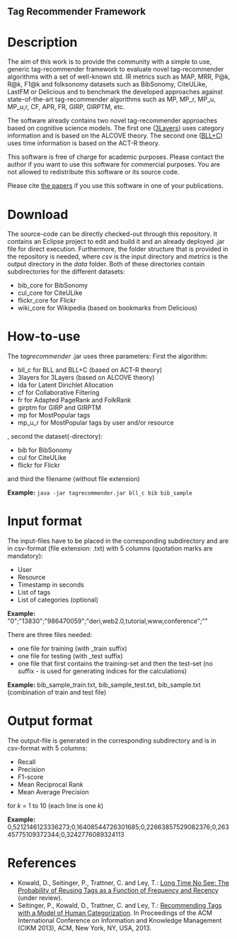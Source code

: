 ## Tag Recommender Framework

# Description
The aim of this work is to provide the community with a simple to use, generic tag-recommender framework to evaluate novel tag-recommender algorithms with a set of well-known std. IR metrics such as MAP, MRR, P@k, R@k, F1@k and folksonomy datasets such as BibSonomy, CiteULike, LastFM or Delicious and to benchmark the developed approaches against state-of-the-art tag-recommender algorithms such as MP, MP_r, MP_u, MP_u,r, CF, APR, FR, GIRP, GIRPTM, etc.

The software already contains two novel tag-recommender approaches based on cognitive science models. The first one ([3Layers](http://www.christophtrattner.info/pubs/cikm2013.pdf)) uses category information and is based on the ALCOVE theory. The second one ([BLL+C](http://arxiv.org/pdf/1312.5111.pdf)) uses time information is based on the ACT-R theory.

This software is free of charge for academic purposes. Please contact the author if you want to use this software for commercial purposes. You are not allowed to redistribute this software or its source code. 

Please cite [the papers](https://github.com/domkowald/tagrecommender/wiki#references) if you use this software in one of your publications.

# Download
The source-code can be directly checked-out through this repository. It contains an Eclipse project to edit and build it and an already deployed .jar file for direct execution. Furthermore, the folder structure that is provided in the repository is needed, where _csv_ is the input directory and _metrics_ is the output directory in the _data_ folder. Both of these directories contain subdirectories for the different datasets:
* bib_core for BibSonomy
* cul_core for CiteULike
* flickr_core for Flickr
* wiki_core for Wikipedia (based on bookmarks from Delicious)

# How-to-use
The _tagrecommender_ .jar uses three parameters:
First the algorithm:
* bll_c for BLL and BLL+C (based on ACT-R theory)
* 3layers for 3Layers (based on ALCOVE theory)
* lda for Latent Dirichlet Allocation
* cf for Collaborative Filtering
* fr for Adapted PageRank and FolkRank
* girptm for GIRP and GIRPTM
* mp for MostPopular tags
* mp_u_r for MostPopular tags by user and/or resource

, second the dataset(-directory):
* bib for BibSonomy
* cul for CiteULike
* flickr for Flickr

and third the filename (without file extension)

**Example:**
`java -jar tagrecommender.jar bll_c bib bib_sample`

# Input format
The input-files have to be placed in the corresponding subdirectory and are in csv-format (file extension: .txt) with 5 columns (quotation marks are mandatory):
* User
* Resource
* Timestamp in seconds
* List of tags
* List of categories (optional)

**Example:**
"0";"13830";"986470059";"deri,web2.0,tutorial,www,conference";""

There are three files needed:
* one file for training (with _train suffix)
* one file for testing (with _test suffix)
* one file that first contains the training-set and then the test-set (no suffix - is used for generating indices for the calculations)

**Example:**
bib_sample_train.txt, bib_sample_test.txt, bib_sample.txt (combination of train and test file)

# Output format
The output-file is generated in the corresponding subdirectory and is in csv-format with 5 columns:
* Recall
* Precision
* F1-score
* Mean Reciprocal Rank
* Mean Average Precision

for _k_ = 1 to 10 (each line is one _k_)

**Example:**
0,5212146123336273;0,16408544726301685;0,22663857529082376;0,26345775109372344;0,3242776089324113

# References
* Kowald, D., Seitinger, P., Trattner, C. and Ley, T.: [Long Time No See: The Probability of Reusing Tags as a Function of Frequency and Recency](http://arxiv.org/pdf/1312.5111.pdf) (under review).
* Seitinger, P., Kowald, D., Trattner, C. and Ley, T.: [Recommending Tags with a Model of Human Categorization](http://www.christophtrattner.info/pubs/cikm2013.pdf). In Proceedings of the ACM International Conference on Information and Knowledge Management (CIKM 2013), ACM, New York, NY, USA, 2013.

